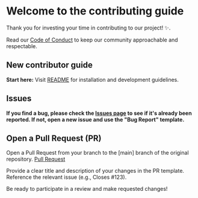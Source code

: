 # Welcome to the contributing guide <!-- omit in toc -->

Thank you for investing your time in contributing to our project! :sparkles:.

Read our [Code of Conduct](./CODE_OF_CONDUCT.md) to keep our community approachable and respectable.

## New contributor guide

**Start here:** Visit [README](./README.md) for installation and development guidelines.

## Issues

**If you find a bug, please check the [Issues page](https://github.com/Neil-urk12/totoo-ba-mobile/issues) to see if it's already been reported. If not, open a new issue and use the "Bug Report" template.**

## Open a Pull Request (PR)

Open a Pull Request from your branch to the [main] branch of the original repository. [Pull Request](https://github.com/Neil-urk12/totoo-ba-mobile/pulls)

Provide a clear title and description of your changes in the PR template. Reference the relevant issue (e.g., Closes #123).

Be ready to participate in a review and make requested changes! 
